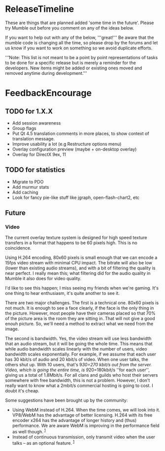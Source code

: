 # ReleaseTimeline

These are things that are planned added 'some time in the future'. Please try Mumble out before you comment on any of the ideas below.

If you want to help out with any of the below, '''great!''' Be aware that the mumble code is changing all the time, so please drop by the forums and let us know if you want to work on something so we avoid duplicate efforts.

'''Note: This list is not meant to be a point by point representations of tasks to be done for a specific release but is merely a reminder for the developers. New items might be added or existing ones moved and removed anytime during development.'''

# FeedbackEncourage

## TODO for 1.X.X 
* Add session awareness
* Group flags
* Put Qt 4.5 translation comments in more places, to show context of translation message.
* Improve usability a lot (e.g Restructure options menu)
* Overlay configuration preview (maybe + on-desktop overlay)
* Overlay for DirectX 9ex, 11

## TODO for statistics 
* Migrate to PDO
* Add murmur stats
* Add caching
* Look for fancy pie-like stuff like jgraph, open-flash-chart2, etc

## Future 
### Video 
The current overlay texture system is designed for high speed texture transfers in a format that happens to be 60 pixels high. This is no coincidence.

Using H.264 encoding, 80x60 pixels is small enough that we can encode a 15fps video stream with minimal CPU impact. The bitrate will also be low (lower than existing audio streams), and with a bit of filtering the quality is near perfect. I really mean this; what filtering did for the audio quality in Mumble it also does for video quality.

I'd like to see this happen; I miss seeing my friends when we're gaming. It's one thing to hear enthusiasm, it's quite another to see it.

There are two major challenges. The first is a technical one. 80x60 pixels is not much. It is enough to see a face clearly, if the face is the only thing in the picture. However, most people have their cameras placed so that 70% of the picture area is the room they are sitting in. That will not give a good enouh picture. So, we'll need a method to extract what we need from the image.

The second is bandwidth. Yes, the video stream will use less bandwidth that an audio stream, but it will be going the whole time. This means that while audio bandwidth scales linearly with the number of users, video bandwidth scales exponentially. For example, if we assume that each user has 30 kbit/s of audio and 20 kbit/s of video. When one user talks, the others shut up. With 10 users, that's 9*30=270 kbit/s out from the server. Video, which is going the entire time, is 9*20=180kbit/s ''for each user'', giving us a total of 1.8Mbit/s.
For all clans and guilds who host their servers somewhere with free bandwidth, this is not a problem. However, I don't really want to know what a 2mbit/s commercial hosting is going to cost. I doubt it's cheap.

Some suggestions have been brought up by the community:
* Using WebM instead of H.264. When the time comes, we will look into it. VP8/WebM has the advantage of better licensing. H.264 with its free encoder x264 has the advantage of longer history and (thus) performance. We are aware WebM is improving in the performance field as well though.<sup> [1](https://sourceforge.net/tracker/index.php?func=detail&aid=3563031&group_id=147372&atid=768008)</sup>
* Instead of continuous transmission, only transmit video when the user talks – as an optional feature.<sup> [1](https://sourceforge.net/tracker/index.php?func=detail&aid=3563954&group_id=147372&atid=768008)</sup>


